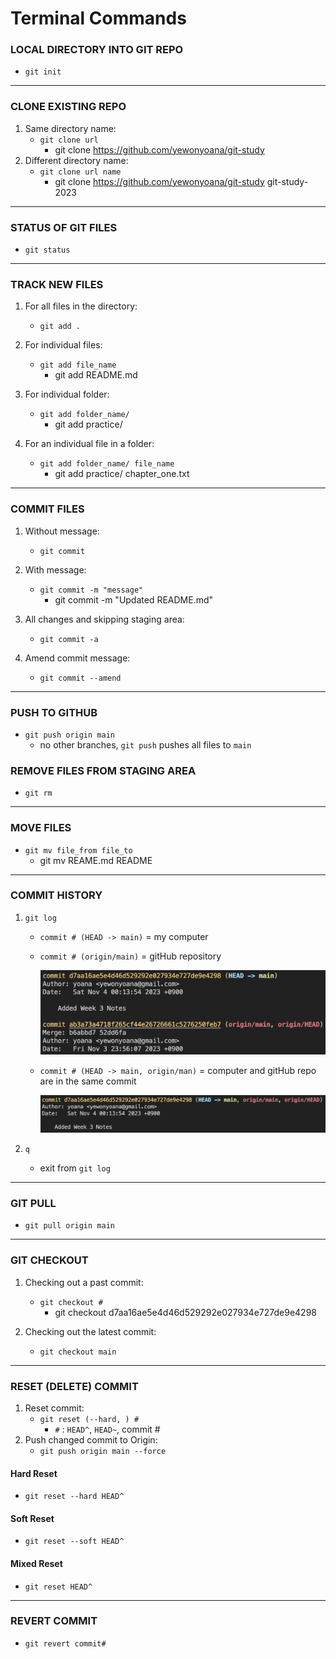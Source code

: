 # Terminal Commands

### LOCAL DIRECTORY INTO GIT REPO

- `git init`

---

### CLONE EXISTING REPO

1. Same directory name:
   - `git clone url`
     - git clone https://github.com/yewonyoana/git-study
2. Different directory name:
   - `git clone url name`
     - git clone https://github.com/yewonyoana/git-study git-study-2023

---

### STATUS OF GIT FILES

- `git status`

---

### TRACK NEW FILES

1. For all files in the directory:

   - `git add .`

2. For individual files:

   - `git add file_name`
     - git add README.md

3. For individual folder:

   - `git add folder_name/`
     - git add practice/

4. For an individual file in a folder:
   - `git add folder_name/ file_name`
     - git add practice/ chapter_one.txt

---

### COMMIT FILES

1. Without message:

   - `git commit`

2. With message:

   - `git commit -m "message"`
     - git commit -m "Updated README.md"

3. All changes and skipping staging area:

   - `git commit -a`

4. Amend commit message:
   - `git commit --amend`

---

### PUSH TO GITHUB

- `git push origin main`
  - no other branches, `git push` pushes all files to `main`

### REMOVE FILES FROM STAGING AREA

- `git rm`

---

### MOVE FILES

- `git mv file_from file_to`
  - git mv REAME.md README

---

### COMMIT HISTORY

1. `git log`

   - `commit # (HEAD -> main)` = my computer
   - `commit # (origin/main)` = gitHub repository

     <img src="imgs/commands/01.png" width="500">

   - `commit # (HEAD -> main, origin/man)` = computer and gitHub repo are in the same commit

      <img src="imgs/commands/02.png" width="500">

2. `q`

   - exit from `git log`

---

### GIT PULL

- `git pull origin main`

---

### GIT CHECKOUT

1. Checking out a past commit:

   - `git checkout #`
     - git checkout d7aa16ae5e4d46d529292e027934e727de9e4298

2. Checking out the latest commit:
   - `git checkout main`

---

### RESET (DELETE) COMMIT

1. Reset commit:
   - `git reset (--hard, ) #`
     - `#` : `HEAD^`, `HEAD~`, commit #
2. Push changed commit to Origin:
   - `git push origin main --force`

#### Hard Reset

- `git reset --hard HEAD^`

#### Soft Reset

- `git reset --soft HEAD^`

#### Mixed Reset

- `git reset HEAD^`

---

### REVERT COMMIT

- `git revert commit#`
